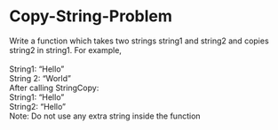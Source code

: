 # Copy-String-Problem
Write a function which takes two strings string1 and string2 and copies string2 in string1. For example,<br /><br />
String1: “Hello” <br />
String 2: “World” <br />
After calling StringCopy: <br />
String1: “Hello” <br />
String2: “Hello” <br />
Note: Do not use any extra string inside the function
